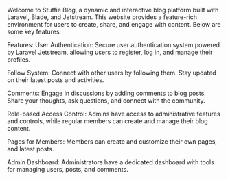 Welcome to Stuffie Blog, a dynamic and interactive blog platform built with Laravel, Blade, and Jetstream. This website provides a feature-rich environment for users to create, share, and engage with content. Below are some key features:

Features:
User Authentication: Secure user authentication system powered by Laravel Jetstream, allowing users to register, log in, and manage their profiles.

Follow System: Connect with other users by following them. Stay updated on their latest posts and activities.

Comments: Engage in discussions by adding comments to blog posts. Share your thoughts, ask questions, and connect with the community.

Role-based Access Control: Admins have access to administrative features and controls, while regular members can create and manage their blog content.

Pages for Members: Members can create and customize their own pages, and latest posts.

Admin Dashboard: Administrators have a dedicated dashboard with tools for managing users, posts, and comments.


